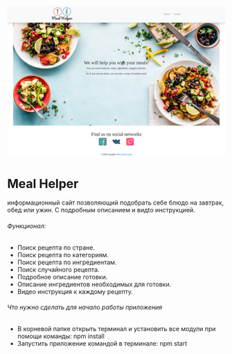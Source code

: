 <img src="./readme-img.png" alt="main page image" />

# Meal Helper
информационный сайт позволяющий подобрать себе блюдо на завтрак, обед или ужин. С подробным описанием и видtо инструкцией.

###### Функционал:

- Поиск рецепта по стране.
- Поиск рецепта по категориям.
- Поиск рецепта по ингредиентам.
- Поиск случайного рецепта.
- Подробное описание готовки.
- Описание ингредиентов необходимых для готовки.
- Видео инструкция к каждому рецепту.

###### Что нужно сделать для начало работы приложения

- В корневой папке открыть терминал и установить все модули при помощи команды: npm install
- Запустить приложение командой в терминале: npm start